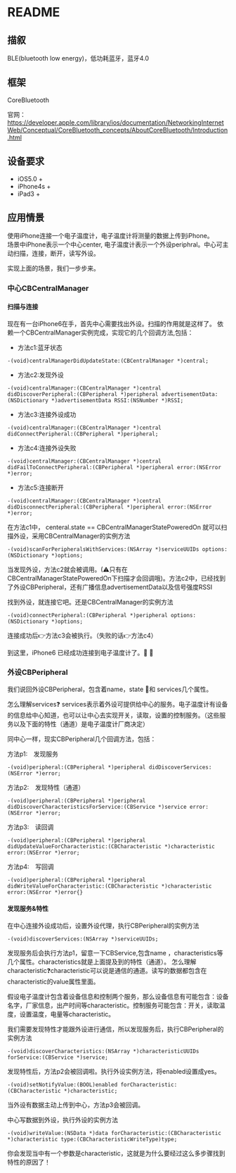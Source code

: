 README
===
## 描叙

BLE(bluetooth low energy)，低功耗蓝牙，蓝牙4.0

## 框架
CoreBluetooth

官网：https://developer.apple.com/library/ios/documentation/NetworkingInternetWeb/Conceptual/CoreBluetooth_concepts/AboutCoreBluetooth/Introduction.html

## 设备要求

* iOS5.0 +
* iPhone4s +
* iPad3 +

## 应用情景

使用iPhone连接一个电子温度计，电子温度计将测量的数据上传到iPhone。<br>
场景中iPhone表示一个中心center, 电子温度计表示一个外设periphral。中心可主动扫描，连接，断开，读写外设。

实现上面的场景，我们一步步来。

### 中心CBCentralManager

#### 扫描与连接

现在有一台iPhone6在手，首先中心需要找出外设。扫描的作用就是这样了。
依赖一个CBCentralManager实例完成，实现它的几个回调方法,包括：

* 方法c1:蓝牙状态


```
-(void)centralManagerDidUpdateState:(CBCentralManager *)central;
```

* 方法c2:发现外设

```
-(void)centralManager:(CBCentralManager *)central didDiscoverPeripheral:(CBPeripheral *)peripheral advertisementData:(NSDictionary *)advertisementData RSSI:(NSNumber *)RSSI;
```

* 方法c3:连接外设成功

```
-(void)centralManager:(CBCentralManager *)central didConnectPeripheral:(CBPeripheral *)peripheral;
```

* 方法c4:连接外设失败

```
-(void)centralManager:(CBCentralManager *)central didFailToConnectPeripheral:(CBPeripheral *)peripheral error:(NSError *)error;
```

* 方法c5:连接断开

```
-(void)centralManager:(CBCentralManager *)central didDisconnectPeripheral:(CBPeripheral *)peripheral error:(NSError *)error;
```

在方法c1中， centeral.state == CBCentralManagerStatePoweredOn 就可以扫描外设，采用CBCentralManager的实例方法


```
-(void)scanForPeripheralsWithServices:(NSArray *)serviceUUIDs options:(NSDictionary *)options;
```

当发现外设，方法c2就会被调用。(⚠只有在CBCentralManagerStatePoweredOn下扫描才会回调哦)。方法c2中，已经找到了外设CBPeripheral，还有广播信息advertisementData以及信号强度RSSI

找到外设，就连接它吧。还是CBCentralManager的实例方法

```
-(void)connectPeripheral:(CBPeripheral *)peripheral options:(NSDictionary *)options;
```

连接成功后👉方法c3会被执行。（失败的话👉方法c4）

到这里，iPhone6 已经成功连接到电子温度计了。🎉 👏 

### 外设CBPeripheral

我们说回外设CBPeripheral，包含着name，state 和 services几个属性。

怎么理解services❓ services表示着外设可提供给中心的服务。电子温度计有设备的信息给中心知道，也可以让中心去实现开关，读取，设置的控制服务。（这些服务以及下面的特性（通道）是电子温度计厂商决定）

同中心一样，现实CBPeripheral几个回调方法，包括：

方法p1:　发现服务

```
-(void)peripheral:(CBPeripheral *)peripheral didDiscoverServices:(NSError *)error;
```


方法p2:　发现特性（通道）

```
-(void)peripheral:(CBPeripheral *)peripheral didDiscoverCharacteristicsForService:(CBService *)service error:(NSError *)error;
```


方法p3:　读回调

```
-(void)peripheral:(CBPeripheral *)peripheral didUpdateValueForCharacteristic:(CBCharacteristic *)characteristic error:(NSError *)error;
```


方法p4:　写回调

```
-(void)peripheral:(CBPeripheral *)peripheral didWriteValueForCharacteristic:(CBCharacteristic *)characteristic error:(NSError *)error{}
```


#### 发现服务&特性

在中心连接外设成功后，设置外设代理，执行CBPeripheral的实例方法

```
-(void)discoverServices:(NSArray *)serviceUUIDs;
```


发现服务后会执行方法p1，留意一下CBService,包含name ，characteristics等几个属性。characteristics就是上面提及到的特性（通道）。
怎么理解characteristic❓characteristic可以说是通信的通道。读写的数据都包含在characteristic的value属性里面。

假设电子温度计包含着设备信息和控制两个服务，那么设备信息有可能包含：设备名字，厂家信息，出产时间等characteristic。控制服务可能包含：开关，读取温度，设置温度，电量等characteristic。 

我们需要发现特性才能跟外设进行通信，所以发现服务后，执行CBPeripheral的实例方法

```
-(void)discoverCharacteristics:(NSArray *)characteristicUUIDs forService:(CBService *)service;
```


发现特性后，方法p2会被回调啦。执行外设实例方法，将enabled设置成yes。

```
-(void)setNotifyValue:(BOOL)enabled forCharacteristic:(CBCharacteristic *)characteristic;
```

当外设有数据主动上传到中心，方法p3会被回调。

中心写数据到外设，执行外设的实例方法

```
-(void)writeValue:(NSData *)data forCharacteristic:(CBCharacteristic *)characteristic type:(CBCharacteristicWriteType)type;
```

你会发现当中有一个参数是characteristic，这就是为什么要经过这么多步骤找到特性的原因了！







